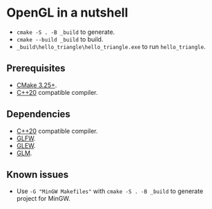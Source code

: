 # OpenGL in a nutshell

- `cmake -S . -B _build` to generate.
- `cmake --build _build` to build.
- `_build\hello_triangle\hello_triangle.exe` to run `hello_triangle`.

## Prerequisites

- [CMake 3.25+](https://cmake.org/download).
- [C++20](https://en.wikipedia.org/wiki/C++20) compatible compiler.

## Dependencies

- [C++20](https://en.wikipedia.org/wiki/C++20) compatible compiler.
- [GLFW](https://www.glfw.org/).
- [GLEW](https://github.com/Perlmint/glew-cmake).
- [GLM](https://github.com/g-truc/glm).

## Known issues

- Use `-G "MinGW Makefiles"` with `cmake -S . -B _build` to generate project for MinGW.
